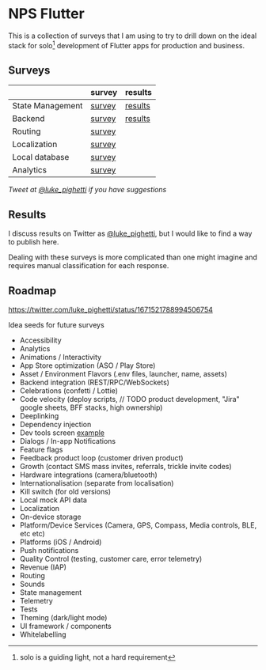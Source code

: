 # NPS Flutter

This is a collection of surveys that I am using to try to drill down on the ideal stack for solo[^1] development of Flutter apps for production and business.

## Surveys

|                  | survey                                         | results                                |
| ---------------- | ---------------------------------------------- | -------------------------------------- |
| State Management | [survey](https://forms.gle/QrZThXApMRxfZiNL8)  | [results](results/state-management.md) |
| Backend          | [survey](https://forms.gle/ED7oZQJWgbS1kCEH7)  | [results](results/backend.md)          |
| Routing          | [survey](https://forms.gle/bnZWA1GMX6WZkgJu8)  |                                        |
| Localization     | [survey](https://forms.gle/pGNtC6tY8qfwaDvg6)  |                                        |
| Local database   | [survey](https://forms.gle/K3m9JNRA4vvxPZpF66) |                                        |
| Analytics        | [survey](https://forms.gle/xmHkb99qrpSY3Yxg8)  |                                        |


*Tweet at [@luke_pighetti](https://twitter.com/luke_pighetti) if you have suggestions*

## Results

I discuss results on Twitter as [@luke_pighetti](https://twitter.com/luke_pighetti), but I would like to find a way to publish here.

Dealing with these surveys is more complicated than one might imagine and requires manual classification for each response.

## Roadmap

https://twitter.com/luke_pighetti/status/1671521788994506754

Idea seeds for future surveys

- Accessibility
- Analytics
- Animations / Interactivity
- App Store optimization (ASO / Play Store)
- Asset / Environment Flavors (.env files, launcher, name, assets)
- Backend integration (REST/RPC/WebSockets)
- Celebrations (confetti / Lottie)
- Code velocity (deploy scripts, // TODO product development, "Jira" google sheets, BFF stacks, high ownership)
- Deeplinking
- Dependency injection
- Dev tools screen [example](https://twitter.com/SebastianRoehl/status/1671885451324723201)
- Dialogs / In-app Notifications
- Feature flags
- Feedback product loop (customer driven product)
- Growth (contact SMS mass invites, referrals, trickle invite codes)
- Hardware integrations (camera/bluetooth)
- Internationalisation (separate from localisation)
- Kill switch (for old versions)
- Local mock API data
- Localization
- On-device storage
- Platform/Device Services (Camera, GPS, Compass, Media controls, BLE, etc etc)
- Platforms (iOS / Android)
- Push notifications
- Quality Control (testing, customer care, error telemetry)
- Revenue (IAP)
- Routing
- Sounds
- State management
- Telemetry
- Tests
- Theming (dark/light mode)
- UI framework / components
- Whitelabelling

[^1]: solo is a guiding light, not a hard requirement
